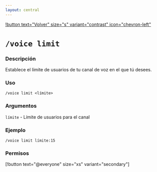```yaml
---
layout: central
---
```


[!button text="Volver" size="s" variant="contrast" icon="chevron-left"](../voice.md)
# `/voice limit`
### Descripción
Establece el límite de usuarios de tu canal de voz en el que tú desees.

### Uso

```
/voice limit <límite>
```

### Argumentos

`límite` - Límite de usuarios para el canal

### Ejemplo

```
/voice limit límite:15
```

### Permisos
[!button text="@everyone" size="xs" variant="secondary"]